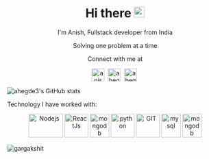 <div align="center">
   <h1>Hi there <img src="https://media.giphy.com/media/hvRJCLFzcasrR4ia7z/giphy.gif" width="25px"> </h1>

  <p> I'm Anish, Fullstack developer from India</p>
  <p> Solving one problem at a time </p>
</div>
<div align="center" border="solid 2px">
Connect with me at

<p align="center">

<a href="https://linkedin.com/in/anish-hegde-940823120" target="blank"><img align="center" src="https://cdn.jsdelivr.net/npm/simple-icons@3.0.1/icons/linkedin.svg" alt="anish-hegde-940823120" height="30" width="30" /></a>&nbsp;
<a href="https://www.instagram.com/ahegde3/" target="blank"><img align="center" src="https://cdn.jsdelivr.net/npm/simple-icons@3.0.1/icons/instagram.svg" alt="ahegde3" height="30" width="30" /></a>&nbsp;
<a href="mailto: ahegde3@gmail.com" target="blank"><img align="center" src="https://cdn.jsdelivr.net/npm/simple-icons@3.0.1/icons/gmail.svg" alt="ahegde3" height="30" width="30" /></a>&nbsp;

</p>
</div>

![ahegde3's GitHub stats](https://github-readme-stats.vercel.app/api?username=ahegde3&show_icons=true&theme=radical)

<span>Technology I have worked with:

<p align="center">
      <img src="https://www.vectorlogo.zone/logos/nodejs/nodejs-horizontal.svg" alt="Nodejs" width="80" height="55"/>
      <img src="https://www.vectorlogo.zone/logos/reactjs/reactjs-icon.svg" alt="ReactJs" width="55" height="55"/> 
       <img src="https://www.vectorlogo.zone/logos/graphql/graphql-icon.svg" alt="mongodb" width="45" height="55"/>
      <img src="https://www.vectorlogo.zone/logos/python/python-icon.svg" alt="python" width="55" height="55"/>
      <img src="https://www.vectorlogo.zone/logos/git-scm/git-scm-icon.svg" alt="GIT" width="55" height="55"/>
      <img src="https://www.vectorlogo.zone/logos/mysql/mysql-icon.svg" alt="mysql" width="45" height="55"/>
      <img src="https://www.vectorlogo.zone/logos/mongodb/mongodb-icon.svg" alt="mongodb" width="45" height="55"/>

</p>

<p align="left">
  <img
    src="https://komarev.com/ghpvc/?username=ahegde3"
    alt="gargakshit"
  />
</p>
